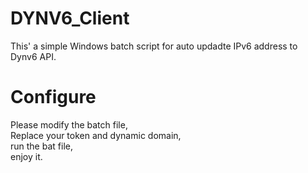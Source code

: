 # DYNV6_Client
This'  a simple Windows batch script for auto updadte IPv6 address to Dynv6 API.
# Configure
Please modify the batch file,<br>
Replace your token and dynamic domain,<br>
run the bat file,<br>
enjoy it.<br>
